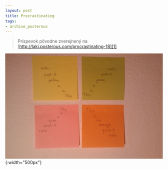 ```yaml
---
layout: post
title: Procrastinating
tags:
- archive_posterous
---
```

> Príspevok pôvodne zverejnený na [http://laki.posterous.com/procrastinating-18][1]

![IMAG0014.jpg][pic1]{:width="500px"}

[1]: http://laki.posterous.com/procrastinating-18
[pic1]: /media/2010/IMAG0014.jpg